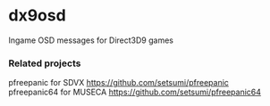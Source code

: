 # dx9osd

Ingame OSD messages for Direct3D9 games  

### Related projects

pfreepanic for SDVX https://github.com/setsumi/pfreepanic  
pfreepanic64 for MUSECA https://github.com/setsumi/pfreepanic64  
